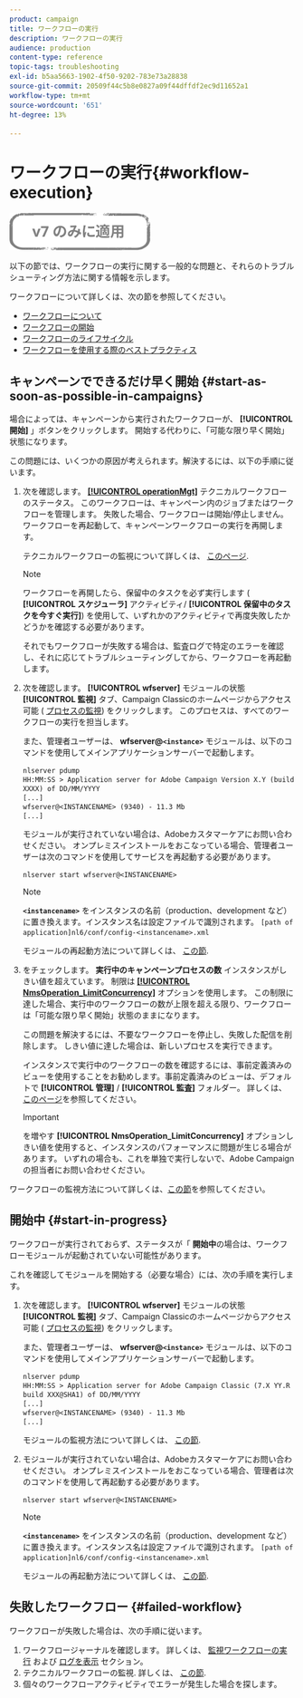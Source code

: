 ```yaml
---
product: campaign
title: ワークフローの実行
description: ワークフローの実行
audience: production
content-type: reference
topic-tags: troubleshooting
exl-id: b5aa5663-1902-4f50-9202-783e73a28838
source-git-commit: 20509f44c5b8e0827a09f44dffdf2ec9d11652a1
workflow-type: tm+mt
source-wordcount: '651'
ht-degree: 13%

---
```


# ワークフローの実行{#workflow-execution}

![](../../assets/v7-only.svg)

以下の節では、ワークフローの実行に関する一般的な問題と、それらのトラブルシューティング方法に関する情報を示します。

ワークフローについて詳しくは、次の節を参照してください。

* [ワークフローについて](../../workflow/using/about-workflows.md)
* [ワークフローの開始](../../workflow/using/starting-a-workflow.md)
* [ワークフローのライフサイクル](../../workflow/using/workflow-life-cycle.md)
* [ワークフローを使用する際のベストプラクティス](../../workflow/using/workflow-best-practices.md)

## キャンペーンでできるだけ早く開始 {#start-as-soon-as-possible-in-campaigns}

場合によっては、キャンペーンから実行されたワークフローが、 **[!UICONTROL 開始]** 」ボタンをクリックします。 開始する代わりに、「可能な限り早く開始」状態になります。

この問題には、いくつかの原因が考えられます。解決するには、以下の手順に従います。

1. 次を確認します。 [**[!UICONTROL operationMgt]**](../../workflow/using/about-technical-workflows.md) テクニカルワークフローのステータス。 このワークフローは、キャンペーン内のジョブまたはワークフローを管理します。 失敗した場合、ワークフローは開始/停止しません。 ワークフローを再起動して、キャンペーンワークフローの実行を再開します。

   テクニカルワークフローの監視について詳しくは、 [このページ](../../workflow/using/monitoring-technical-workflows.md).

   >[!NOTE]
   >
   >ワークフローを再開したら、保留中のタスクを必ず実行します ( **[!UICONTROL スケジューラ]** アクティビティ/ **[!UICONTROL 保留中のタスクを今すぐ実行]**) を使用して、いずれかのアクティビティで再度失敗したかどうかを確認する必要があります。

   それでもワークフローが失敗する場合は、監査ログで特定のエラーを確認し、それに応じてトラブルシューティングしてから、ワークフローを再起動します。

1. 次を確認します。 **[!UICONTROL wfserver]** モジュールの状態 **[!UICONTROL 監視]** タブ、Campaign Classicのホームページからアクセス可能 ( [プロセスの監視](../../production/using/monitoring-processes.md)) をクリックします。 このプロセスは、すべてのワークフローの実行を担当します。

   また、管理者ユーザーは、 **wfserver@`<instance>`** モジュールは、以下のコマンドを使用してメインアプリケーションサーバーで起動します。

   ```
   nlserver pdump
   HH:MM:SS > Application server for Adobe Campaign Version X.Y (build XXXX) of DD/MM/YYYY
   [...]
   wfserver@<INSTANCENAME> (9340) - 11.3 Mb
   [...]
   ```

   モジュールが実行されていない場合は、Adobeカスタマーケアにお問い合わせください。 オンプレミスインストールをおこなっている場合、管理者ユーザーは次のコマンドを使用してサービスを再起動する必要があります。

   ```
   nlserver start wfserver@<INSTANCENAME>
   ```

   >[!NOTE]
   >
   >**`<instancename>`** をインスタンスの名前（production、development など）に置き換えます。インスタンス名は設定ファイルで識別されます。
   >`[path of application]nl6/conf/config-<instancename>.xml`

   モジュールの再起動方法について詳しくは、 [この節](../../production/using/usual-commands.md#module-launch-commands).

1. をチェックします。 **実行中のキャンペーンプロセスの数** インスタンスがしきい値を超えています。 制限は [**[!UICONTROL NmsOperation_LimitConcurrency]**](../../installation/using/configuring-campaign-options.md#campaign-e-workflow-management) オプションを使用します。 この制限に達した場合、実行中のワークフローの数が上限を超える限り、ワークフローは「可能な限り早く開始」状態のままになります。

   この問題を解決するには、不要なワークフローを停止し、失敗した配信を削除します。 しきい値に達した場合は、新しいプロセスを実行できます。

   インスタンスで実行中のワークフローの数を確認するには、事前定義済みのビューを使用することをお勧めします。事前定義済みのビューは、デフォルトで **[!UICONTROL 管理]** / **[!UICONTROL 監査]** フォルダー。 詳しくは、[このページ](../../workflow/using/monitoring-workflow-execution.md#filtering-workflows-status)を参照してください。

   >[!IMPORTANT]
   >
   >を増やす **[!UICONTROL NmsOperation_LimitConcurrency]** オプションしきい値を使用すると、インスタンスのパフォーマンスに問題が生じる場合があります。 いずれの場合も、これを単独で実行しないで、Adobe Campaignの担当者にお問い合わせください。

ワークフローの監視方法について詳しくは、[この節](../../workflow/using/monitoring-workflow-execution.md)を参照してください。

## 開始中 {#start-in-progress}

ワークフローが実行されておらず、ステータスが「 **開始中**&#x200B;の場合は、ワークフローモジュールが起動されていない可能性があります。

これを確認してモジュールを開始する（必要な場合）には、次の手順を実行します。

1. 次を確認します。 **[!UICONTROL wfserver]** モジュールの状態 **[!UICONTROL 監視]** タブ、Campaign Classicのホームページからアクセス可能 ( [プロセスの監視](../../production/using/monitoring-processes.md)) をクリックします。

   また、管理者ユーザーは、 **wfserver@`<instance>`** モジュールは、以下のコマンドを使用してメインアプリケーションサーバーで起動します。

   ```
   nlserver pdump
   HH:MM:SS > Application server for Adobe Campaign Classic (7.X YY.R build XXX@SHA1) of DD/MM/YYYY
   [...]
   wfserver@<INSTANCENAME> (9340) - 11.3 Mb
   [...]
   ```

   モジュールの監視方法について詳しくは、 [この節](../../production/using/usual-commands.md#monitoring-commands-).

1. モジュールが実行されていない場合は、Adobeカスタマーケアにお問い合わせください。 オンプレミスインストールをおこなっている場合、管理者は次のコマンドを使用して再起動する必要があります。

   ```
   nlserver start wfserver@<INSTANCENAME>
   ```

   >[!NOTE]
   >
   >**`<instancename>`** をインスタンスの名前（production、development など）に置き換えます。インスタンス名は設定ファイルで識別されます。
   >`[path of application]nl6/conf/config-<instancename>.xml`

   モジュールの再起動方法について詳しくは、 [この節](../../production/using/usual-commands.md#module-launch-commands).

## 失敗したワークフロー {#failed-workflow}

ワークフローが失敗した場合は、次の手順に従います。

1. ワークフロージャーナルを確認します。 詳しくは、 [監視ワークフローの実行](../../workflow/using/monitoring-workflow-execution.md) および [ログを表示](../../workflow/using/monitoring-workflow-execution.md#displaying-logs) セクション。
1. テクニカルワークフローの監視. 詳しくは、 [この節](../../workflow/using/monitoring-technical-workflows.md).
1. 個々のワークフローアクティビティでエラーが発生した場合を探します。
